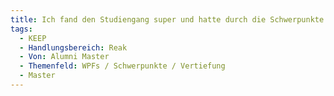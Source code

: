 ```yaml
---
title: Ich fand den Studiengang super und hatte durch die Schwerpunkte dir Möglichkeit meine Interessen zu vertiefen
tags:
  - KEEP
  - Handlungsbereich: Reak
  - Von: Alumni Master
  - Themenfeld: WPFs / Schwerpunkte / Vertiefung
  - Master
---
```

